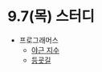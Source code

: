 # 9.7(목) 스터디

- 프로그래머스
  - [야근 지수](https://school.programmers.co.kr/learn/courses/30/lessons/12927?language=java)
  - [등굣길](https://school.programmers.co.kr/learn/courses/30/lessons/42898)
